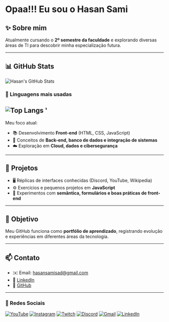 # Opaa!!! Eu sou o Hasan Sami

## ✨ Sobre mim
Atualmente cursando o **2º semestre da faculdade** e explorando diversas áreas de TI para descobrir minha especialização futura.  

---

## 📊 GitHub Stats
![Hasan's GitHub Stats](https://github-readme-stats.vercel.app/api?username=hasansamisad&show_icons=true&theme=dark&count_private=true)

### 🔧 Linguagens mais usadas
![Top Langs](https://github-readme-stats.vercel.app/api/top-langs/?username=hasansamisad&layout=compact&theme=dark)
'
---

Meu foco atual:
- 📚 Desenvolvimento **Front-end** (HTML, CSS, JavaScript)  
- 🧩 Conceitos de **Back-end, banco de dados e integração de sistemas**  
- ☁️ Exploração em **Cloud, dados e cibersegurança**  

---

## 📂 Projetos
- 🖥️ Réplicas de interfaces conhecidas (Discord, YouTube, Wikipedia)  
- ⚙️ Exercícios e pequenos projetos em **JavaScript**  
- 📑 Experimentos com **semântica, formulários e boas práticas de front-end**

---

## 🚀 Objetivo
Meu GitHub funciona como **portfólio de aprendizado**, registrando evolução e experiências em diferentes áreas da tecnologia.

---

## 📫 Contato
- ✉️ Email: hasansamisad@gmail.com  
- 💼 [LinkedIn](https://linkedin.com/in/hasansamisad)  
- 🐙 [GitHub](https://github.com/hasansamisad)  

---

### 🔗 Redes Sociais
[![YouTube](https://img.shields.io/badge/YouTube-FF0000?style=for-the-badge&logo=youtube&logoColor=white)](https://youtube.com/) 
[![Instagram](https://img.shields.io/badge/Instagram-E4405F?style=for-the-badge&logo=instagram&logoColor=white)](https://instagram.com/) 
[![Twitch](https://img.shields.io/badge/Twitch-9146FF?style=for-the-badge&logo=twitch&logoColor=white)](https://twitch.tv/) 
[![Discord](https://img.shields.io/badge/Discord-5865F2?style=for-the-badge&logo=discord&logoColor=white)](https://discord.com/) 
[![Gmail](https://img.shields.io/badge/Gmail-D14836?style=for-the-badge&logo=gmail&logoColor=white)](mailto:hasansamisad@gmail.com) 
[![LinkedIn](https://img.shields.io/badge/LinkedIn-0A66C2?style=for-the-badge&logo=linkedin&logoColor=white)](https://linkedin.com/in/hasansamisad)
